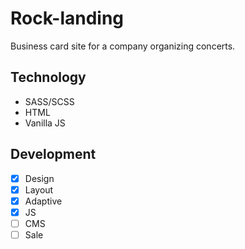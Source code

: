# Rock-landing
Business card site for a company organizing concerts.

## Technology
- SASS/SCSS
- HTML
- Vanilla JS

## Development
- [x]  Design
- [x]  Layout
- [x]  Adaptive
- [x]  JS
- [ ]  CMS
- [ ]  Sale
